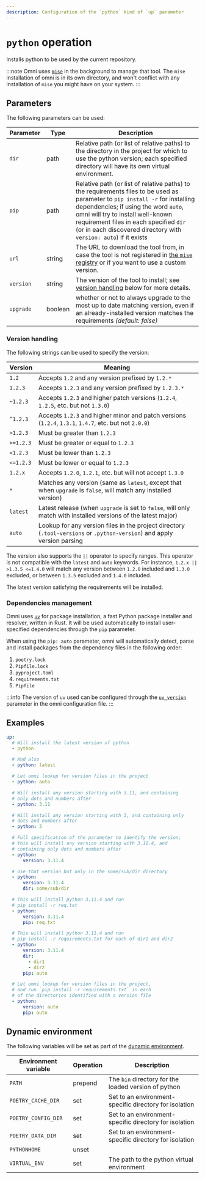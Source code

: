 ```yaml
---
description: Configuration of the `python` kind of `up` parameter
---
```


# `python` operation

Installs python to be used by the current repository.

:::note
Omni uses [`mise`](https://mise.jdx.dev/) in the background to manage that tool. The `mise` installation of omni is in its own directory, and won't conflict with any installation of `mise` you might have on your system.
:::

## Parameters

The following parameters can be used:

| Parameter        | Type      | Description                                           |
|------------------|-----------|-------------------------------------------------------|
| `dir` | path | Relative path (or list of relative paths) to the directory in the project for which to use the python version; each specified directory will have its own virtual environment. |
| `pip` | path | Relative path (or list of relative paths) to the requirements files to be used as parameter to `pip install -r` for installing dependencies; if using the word `auto`, omni will try to install well-known requirement files in each specified `dir` (or in each discovered directory with `version: auto`) if it exists |
| `url` | string | The URL to download the tool from, in case the tool is not registered in [the `mise` registry](https://github.com/jdx/mise/blob/main/registry.toml) or if you want to use a custom version. |
| `version` | string | The version of the tool to install; see [version handling](#version-handling) below for more details. |
| `upgrade` | boolean | whether or not to always upgrade to the most up to date matching version, even if an already-installed version matches the requirements *(default: false)* |

### Version handling

The following strings can be used to specify the version:

| Version | Meaning |
|---------|---------|
| `1.2`     | Accepts `1.2` and any version prefixed by `1.2.*` |
| `1.2.3`   | Accepts `1.2.3` and any version prefixed by `1.2.3.*` |
| `~1.2.3`  | Accepts `1.2.3` and higher patch versions (`1.2.4`, `1.2.5`, etc. but not `1.3.0`) |
| `^1.2.3`  | Accepts `1.2.3` and higher minor and patch versions (`1.2.4`, `1.3.1`, `1.4.7`, etc. but not `2.0.0`) |
| `>1.2.3`  | Must be greater than `1.2.3` |
| `>=1.2.3` | Must be greater or equal to `1.2.3` |
| `<1.2.3`  | Must be lower than `1.2.3` |
| `<=1.2.3` | Must be lower or equal to `1.2.3` |
| `1.2.x`   | Accepts `1.2.0`, `1.2.1`, etc. but will not accept `1.3.0` |
| `*`       | Matches any version (same as `latest`, except that when `upgrade` is `false`, will match any installed version) |
| `latest`  | Latest release (when `upgrade` is set to `false`, will only match with installed versions of the latest major) |
| `auto`    | Lookup for any version files in the project directory (`.tool-versions` or `.python-version`) and apply version parsing |

The version also supports the `||` operator to specify ranges. This operator is not compatible with the `latest` and `auto` keywords. For instance, `1.2.x || >1.3.5 <=1.4.0` will match any version between `1.2.0` included and `1.3.0` excluded, or between `1.3.5` excluded and `1.4.0` included.

The latest version satisfying the requirements will be installed.

### Dependencies management

Omni uses [`uv`](https://github.com/astral-sh/uv) for package installation, a fast Python package installer and resolver, written in Rust. It will be used automatically to install user-specified dependencies through the `pip` parameter.

When using the `pip: auto` parameter, omni will automatically detect, parse and install packages from the dependency files in the following order:
1. `poetry.lock`
2. `Pipfile.lock`
3. `pyproject.toml`
4. `requirements.txt`
5. `Pipfile`

:::info
The version of `uv` used can be configured through the [`uv_version`](/reference/configuration/parameters/up_command) parameter in the omni configuration file.
:::

## Examples

```yaml
up:
  # Will install the latest version of python
  - python

  # And also
  - python: latest

  # Let omni lookup for version files in the project
  - python: auto

  # Will install any version starting with 3.11, and containing
  # only dots and numbers after
  - python: 3.11

  # Will install any version starting with 3, and containing only
  # dots and numbers after
  - python: 3

  # Full specification of the parameter to identify the version;
  # this will install any version starting with 3.11.4, and
  # containing only dots and numbers after
  - python:
      version: 3.11.4

  # Use that version but only in the some/sub/dir directory
  - python:
      version: 3.11.4
      dir: some/sub/dir

  # This will install python 3.11.4 and run
  # pip install -r req.txt
  - python:
      version: 3.11.4
      pip: req.txt

  # This will install python 3.11.4 and run
  # pip install -r requirements.txt for each of dir1 and dir2
  - python:
      version: 3.11.4
      dir:
        - dir1
        - dir2
      pip: auto

  # Let omni lookup for version files in the project,
  # and run `pip install -r requirements.txt` in each
  # of the directories identified with a version file
  - python:
      version: auto
      pip: auto
```

## Dynamic environment

The following variables will be set as part of the [dynamic environment](/reference/dynamic-environment).

| Environment variable | Operation | Description |
|----------------------|-----------|-------------|
| `PATH` | prepend | The `bin` directory for the loaded version of python |
| `POETRY_CACHE_DIR` | set | Set to an environment-specific directory for isolation |
| `POETRY_CONFIG_DIR` | set | Set to an environment-specific directory for isolation |
| `POETRY_DATA_DIR` | set | Set to an environment-specific directory for isolation |
| `PYTHONHOME` | unset | |
| `VIRTUAL_ENV` | set | The path to the python virtual environment |
